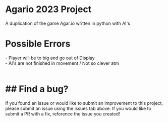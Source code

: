# Agario 2023 Project
A duplication of the game Agar.io written in python with AI's


<h1>Possible Errors</h1>
- Player will be to big and go out of Display <br>
- AI's are not finished in movement / Not so clever atm
<br><br>

<h1>## Find a bug?</h1>
If you found an issue or would like to submit an improvement to this project, please submit an issue using the issues tab above. If you would like to submit a PR with a fix, reference the issue you created!
